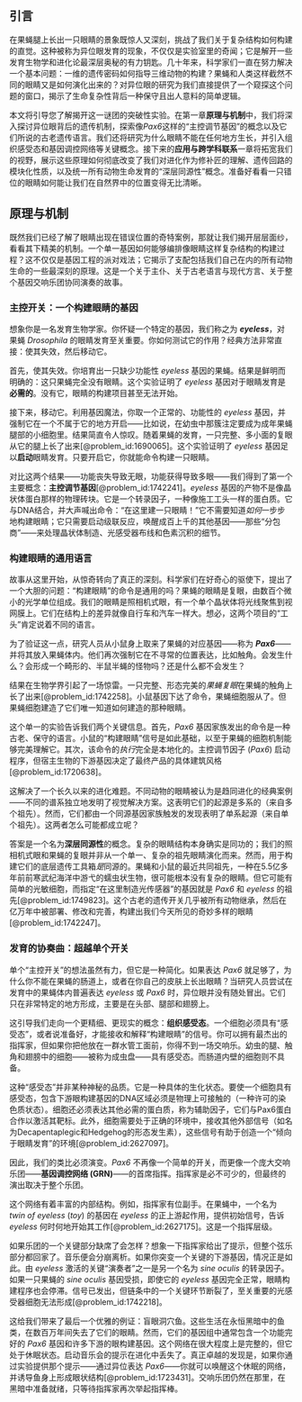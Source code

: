 ## 引言
在果蝇腿上长出一只眼睛的景象既惊人又深刻，挑战了我们关于复杂结构如何构建的直觉。这种被称为异位眼发育的现象，不仅仅是实验室里的奇闻；它是解开一些发育生物学和进化论最深层奥秘的有力钥匙。几十年来，科学家们一直在努力解决一个基本问题：一维的遗传密码如何指导三维动物的构建？果蝇和人类这样截然不同的眼睛又是如何演化出来的？对异位眼的研究为我们直接提供了一个窥探这个问题的窗口，揭示了生命复杂性背后一种保守且出人意料的简单逻辑。

本文将引导您了解揭开这一谜团的突破性实验。在第一章**原理与机制**中，我们将深入探讨异位眼背后的遗传机制，探索像*Pax6*这样的“主控调节基因”的概念以及它们所说的古老遗传语言。我们还将研究为什么眼睛不能在任何地方生长，并引入组织感受态和基因调控网络等关键概念。接下来的**应用与跨学科联系**一章将拓宽我们的视野，展示这些原理如何彻底改变了我们对进化作为修补匠的理解、遗传回路的模块化性质，以及统一所有动物生命发育的“深层同源性”概念。准备好看看一只错位的眼睛如何能让我们在自然界中的位置变得无比清晰。

## 原理与机制

既然我们已经了解了眼睛出现在错误位置的奇特案例，那就让我们揭开层层面纱，看看其下精美的机制。一个单一基因如何能够编排像眼睛这样复杂结构的构建过程？这不仅仅是基因工程的派对戏法；它揭示了支配包括我们自己在内的所有动物生命的一些最深刻的原理。这是一个关于主仆、关于古老语言与现代方言、关于整个基因交响乐团协同演奏的故事。

### 主控开关：一个构建眼睛的基因

想象你是一名发育生物学家。你怀疑一个特定的基因，我们称之为 **_eyeless_**，对果蝇 *Drosophila* 的眼睛发育至关重要。你如何测试它的作用？经典方法非常直接：使其失效，然后移动它。

首先，使其失效。你培育出一只缺少功能性 _eyeless_ 基因的果蝇。结果是鲜明而明确的：这只果蝇完全没有眼睛。这个实验证明了 _eyeless_ 基因对于眼睛发育是**必需的**。没有它，眼睛的构建项目甚至无法开始。

接下来，移动它。利用基因魔法，你取一个正常的、功能性的 _eyeless_ 基因，并强制它在一个不属于它的地方开启——比如说，在幼虫中那簇注定要成为成年果蝇腿部的小细胞里。结果简直令人惊叹。随着果蝇的发育，一只完整、多小面的复眼从它的腿上长了出来[@problem_id:1690065]。这个实验证明了 _eyeless_ 基因足以**启动**眼睛发育。只要开启它，你就能命令构建一只眼睛。

对比这两个结果——功能丧失导致无眼，功能获得导致多眼——我们得到了第一个主要概念：**主控调节基因**[@problem_id:1742241]。_eyeless_ 基因的产物不是像晶状体蛋白那样的物理砖块。它是一个转录因子，一种像施工工头一样的蛋白质。它与DNA结合，并大声喊出命令：“在这里建一只眼睛！”它不需要知道*如何*一步步地构建眼睛；它只需要启动级联反应，唤醒成百上千的其他基因——那些“分包商”——来处理晶状体制造、光感受器布线和色素沉积的细节。

### 构建眼睛的通用语言

故事从这里开始，从惊奇转向了真正的深刻。科学家们在好奇心的驱使下，提出了一个大胆的问题：“构建眼睛”的命令是通用的吗？果蝇的眼睛是复眼，由数百个微小的光学单位组成。我们的眼睛是照相机式眼，有一个单个晶状体将光线聚焦到视网膜上。它们在结构上的差异就像自行车和汽车一样大。想必，这两个项目的“工头”肯定说着不同的语言。

为了验证这一点，研究人员从小鼠身上取来了果蝇的对应基因——称为 **_Pax6_**——并将其放入果蝇体内。他们再次强制它在不寻常的位置表达，比如触角。会发生什么？会形成一个畸形的、半鼠半蝇的怪物吗？还是什么都不会发生？

结果在生物学界引起了一场惊雷。一只完整、形态完美的*果蝇复眼*在果蝇的触角上长了出来[@problem_id:1742258]。小鼠基因下达了命令，果蝇细胞服从了。但果蝇细胞建造了它们唯一知道如何建造的那种眼睛。

这个单一的实验告诉我们两个关键信息。首先，_Pax6_ 基因家族发出的命令是一种古老、保守的语言。小鼠的“构建眼睛”信号是如此基础，以至于果蝇的细胞机制能够完美理解它。其次，该命令的*执行*完全是本地化的。主控调节因子 (_Pax6_) 启动程序，但宿主生物的下游基因决定了最终产品的具体建筑风格[@problem_id:1720638]。

这解决了一个长久以来的进化难题。不同动物的眼睛被认为是趋同进化的经典案例——不同的谱系独立地发明了视觉解决方案。这表明它们的起源是多系的（来自多个祖先）。然而，它们都由一个同源基因家族触发的发现表明了单系起源（来自单个祖先）。这两者怎么可能都成立呢？

答案是一个名为**深层同源性**的概念。复杂的眼睛结构本身确实是同功的；我们的照相机式眼和果蝇的复眼并非从一个单一、复杂的祖先眼睛演化而来。然而，用于构建它们的底层遗传工具箱*是*同源的。果蝇和小鼠的最近共同祖先，一种在5.5亿多年前前寒武纪海洋中游弋的蠕虫状生物，很可能根本没有复杂的眼睛。但它可能有简单的光敏细胞，而指定“在这里制造光传感器”的基因就是 _Pax6_ 和 _eyeless_ 的祖先[@problem_id:1749823]。这个古老的遗传开关几乎被所有动物继承，然后在亿万年中被部署、修改和完善，构建出我们今天所见的奇妙多样的眼睛[@problem_id:1742247]。

### 发育的协奏曲：超越单个开关

单个“主控开关”的想法虽然有力，但它是一种简化。如果表达 _Pax6_ 就足够了，为什么你不能在果蝇的肠道上，或者在你自己的皮肤上长出眼睛？当研究人员尝试在发育中的果蝇体内普遍表达 _eyeless_ 或 _Pax6_ 时，异位眼并没有随处冒出。它们只在非常特定的地方形成，主要是在头部、腿部和翅膀上。

这引导我们走向一个更精细、更现实的概念：**组织感受态**。一个细胞必须具有“感受态”，或者说准备好，才能接收和解释“构建眼睛”的信号。你可以拥有最杰出的指挥家，但如果你把他放在一群水管工面前，你得不到一场交响乐。幼虫的腿、触角和翅膀中的细胞——被称为成虫盘——具有感受态。而肠道内壁的细胞则不具备。

这种“感受态”并非某种神秘的品质。它是一种具体的生化状态。要使一个细胞具有感受态，包含下游眼构建基因的DNA区域必须是物理上可接触的（一种许可的染色质状态）。细胞还必须表达其他必需的蛋白质，称为辅助因子，它们与Pax6蛋白合作以激活其靶标。此外，细胞需要处于正确的环境中，接收其他外部信号（如名为Decapentaplegic和Hedgehog的形态发生素），这些信号有助于创造一个“倾向于眼睛发育”的环境[@problem_id:2627097]。

因此，我们的类比必须演变。_Pax6_ 不再像一个简单的开关，而更像一个庞大交响乐团——**基因调控网络 (GRN)**——的首席指挥。指挥家是必不可少的，但最终的演出取决于整个乐团。

这个网络有着丰富的内部结构。例如，指挥家有位副手。在果蝇中，一个名为 _twin of eyeless_ (_toy_) 的基因在 _eyeless_ 的正上游起作用，提供初始信号，告诉 _eyeless_ 何时何地开始其工作[@problem_id:2627175]。这是一个指挥层级。

如果乐团的一个关键部分缺席了会怎样？想象一下指挥家给出了提示，但整个弦乐部分都回家了。音乐便会分崩离析。如果你突变一个关键的下游基因，情况正是如此。由 _eyeless_ 激活的关键“演奏者”之一是另一个名为 _sine oculis_ 的转录因子。如果一只果蝇的 _sine oculis_ 基因受损，即使它的 _eyeless_ 基因完全正常，眼睛构建程序也会停滞。信号已发出，但链条中的一个关键环节断裂了，至关重要的光感受器细胞无法形成[@problem_id:1742218]。

这给我们带来了最后一个优雅的例证：盲眼洞穴鱼。这些生活在永恒黑暗中的鱼类，在数百万年间失去了它们的眼睛。然而，它们的基因组中通常包含一个功能完好的 _Pax6_ 基因和许多下游的眼构建基因。这个网络在很大程度上是完整的，但它处于休眠状态。启动音乐会的提示在进化中丢失了。真正卓越的发现是，如果你通过实验提供那个提示——通过异位表达 _Pax6_——你就可以唤醒这个休眠的网络，并诱导鱼身上形成眼状结构[@problem_id:1723431]。交响乐团仍然在那里，在黑暗中准备就绪，只等待指挥家再次举起指挥棒。

